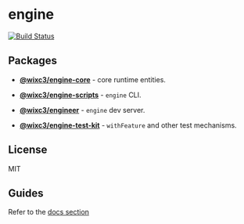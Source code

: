 # engine

[![Build Status](https://github.com/wixplosives/engine/workflows/tests/badge.svg)](https://github.com/wixplosives/engine/actions)

## Packages

- **[@wixc3/engine-core](https://github.com/wixplosives/engine/tree/master/packages/core)** - core runtime entities.

- **[@wixc3/engine-scripts](https://github.com/wixplosives/engine/tree/master/packages/scripts)** - `engine` CLI.

- **[@wixc3/engineer](https://github.com/wixplosives/engine/tree/master/packages/engineer)** - `engine` dev server.

- **[@wixc3/engine-test-kit](https://github.com/wixplosives/engine/tree/master/packages/test-kit)** - `withFeature` and other test mechanisms.

## License

MIT

## Guides

Refer to the [docs section](./docs/root.md)
